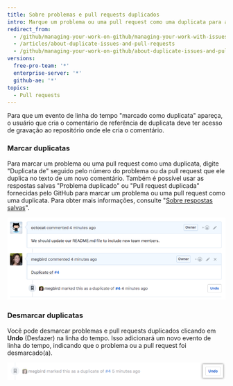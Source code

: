 ```yaml
---
title: Sobre problemas e pull requests duplicados
intro: Marque um problema ou uma pull request como uma duplicata para acompanhar problemas ou pull requests semelhantes juntos e remover a sobrecarga desnecessária dos mantenedores e colaboradores.
redirect_from:
  - /github/managing-your-work-on-github/managing-your-work-with-issues-and-pull-requests/about-duplicate-issues-and-pull-requests
  - /articles/about-duplicate-issues-and-pull-requests
  - /github/managing-your-work-on-github/about-duplicate-issues-and-pull-requests
versions:
  free-pro-team: '*'
  enterprise-server: '*'
  github-ae: '*'
topics:
  - Pull requests
---
```


Para que um evento de linha do tempo "marcado como duplicata" apareça, o usuário que cria o comentário de referência de duplicata deve ter acesso de gravação ao repositório onde ele cria o comentário.

### Marcar duplicatas

Para marcar um problema ou uma pull request como uma duplicata, digite "Duplicata de" seguido pelo número do problema ou da pull request que ele duplica no texto de um novo comentário. Também é possível usar as respostas salvas "Problema duplicado" ou "Pull request duplicada" fornecidas pelo GitHub para marcar um problema ou uma pull request como uma duplicata. Para obter mais informações, consulte "[Sobre respostas salvas](/articles/about-saved-replies)".

![Sintaxe do problema duplicado](/assets/images/help/issues/duplicate-issue-syntax.png)

### Desmarcar duplicatas

Você pode desmarcar problemas e pull requests duplicados clicando em **Undo** (Desfazer) na linha do tempo. Isso adicionará um novo evento de linha do tempo, indicando que o problema ou a pull request foi desmarcado(a).

![Botão Unmark duplicate issue (Desmarcar problema duplicado)](/assets/images/help/issues/unmark-duplicate-issue-button.png)

